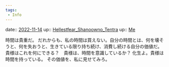 ```yaml
---
tags:
 - Info
---
```


date:: [2022-11-14](Daily_Note/2022-11-14.md)
up:: [Hellestfear_Shanoowno_Tentra](Bar/Novel/Nacaria/Hellestfear_Shanoowno_Tentra.md)
up:: [Me](../Bar/Novel/Chaos/Me.md)

時間は貴重だ。
だれからも、私の時間は買えない。自分の時間とは、何を壊そうと、何を失おうと、生きている限り持ち続け、消費し続ける自分の価値だ。
貴様はこれを何にできる？　貴様は、時間を意識しているか？
化生よ。貴様は時間を持っている。
その価値を、私に見せてみろ。